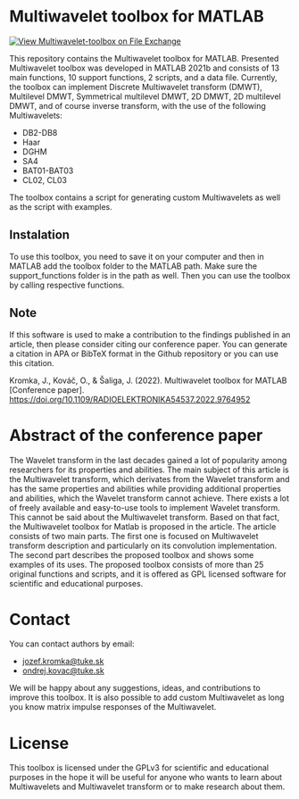 # Multiwavelet toolbox for MATLAB

[![View Multiwavelet-toolbox on File Exchange](https://www.mathworks.com/matlabcentral/images/matlab-file-exchange.svg)](https://www.mathworks.com/matlabcentral/fileexchange/105895-multiwavelet-toolbox)

This repository contains the Multiwavelet toolbox for MATLAB. Presented Multiwavelet toolbox was developed in MATLAB 2021b and consists of 13 main functions, 10 support functions, 2 scripts, and a data file. Currently, the toolbox can implement Discrete Multiwavelet transform (DMWT), Multilevel DMWT, Symmetrical multilevel DMWT, 2D DMWT, 2D multilevel DMWT, and of course inverse transform, with the use of the following Multiwavelets:
- DB2-DB8
- Haar
- DGHM
- SA4
- BAT01-BAT03
- CL02, CL03

The toolbox contains a script for generating custom Multiwavelets as well as the script with examples.  

## Instalation

To use this toolbox, you need to save it on your computer and then in MATLAB add the toolbox folder to the MATLAB path. Make sure the support_functions folder is in the path as well. Then you can use the toolbox by calling respective functions.

## Note

If this software is used to make a contribution to the findings
published in an article, then please consider citing our conference
paper. You can generate a citation in APA or BibTeX format in the Github repository or you can use this citation.  

Kromka, J., Kováč, O., & Šaliga, J. (2022). Multiwavelet toolbox for MATLAB [Conference paper]. https://doi.org/10.1109/RADIOELEKTRONIKA54537.2022.9764952

# Abstract of the conference paper

The Wavelet transform in the last decades gained a lot of popularity among researchers for its properties and abilities. The main subject of this article is the Multiwavelet transform, which derivates from the Wavelet transform and has the same properties and abilities while providing additional properties and abilities, which the Wavelet transform cannot achieve. There exists a lot of freely available and easy-to-use tools to implement Wavelet transform. This cannot be said about the Multiwavelet transform. Based on that fact, the Multiwavelet toolbox for Matlab is proposed in the article. The article consists of two main parts. The first one is focused on Multiwavelet transform description and particularly on its convolution implementation.  The second part describes the proposed toolbox and shows some examples of its uses. The proposed toolbox consists of more than 25 original functions and scripts, and it is offered as GPL licensed software for scientific and educational purposes.

# Contact

You can contact authors by email:  
- jozef.kromka@tuke.sk  
- ondrej.kovac@tuke.sk  
  
We will be happy about any suggestions, ideas, and contributions to improve this toolbox. It is also possible to add custom Multiwavelet as long you know matrix impulse responses of the Multiwavelet.

# License
This toolbox is licensed under the GPLv3 for scientific and educational purposes in the hope it will be useful for anyone who wants to learn about Multiwavelets and Multiwavelet transform or to make research about them.  
